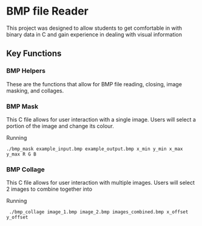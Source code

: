# BMP file Reader

This project was designed to allow students to get comfortable in with binary data in C and gain experience in dealing with visual information

## Key Functions

### BMP Helpers

These are the functions that allow for BMP file reading, closing, image masking, and collages. 


### BMP Mask 

This C file allows for user interaction with a single image. Users will select a portion of the image and change its colour.

Running 

```
./bmp_mask example_input.bmp example_output.bmp x_min y_min x_max y_max R G B
```

### BMP Collage 

This C file allows for user interaction with multiple images. Users will select 2 images to combine together into 

Running

```
 ./bmp_collage image_1.bmp image_2.bmp images_combined.bmp x_offset y_offset
```